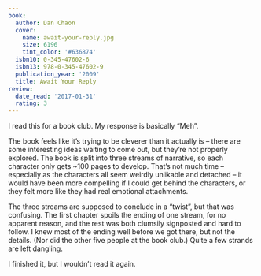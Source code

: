 ```yaml
---
book:
  author: Dan Chaon
  cover:
    name: await-your-reply.jpg
    size: 6196
    tint_color: '#636874'
  isbn10: 0-345-47602-6
  isbn13: 978-0-345-47602-9
  publication_year: '2009'
  title: Await Your Reply
review:
  date_read: '2017-01-31'
  rating: 3
---
```


I read this for a book club. My response is basically “Meh”.

The book feels like it’s trying to be cleverer than it actually is – there are some interesting ideas waiting to come out, but they’re not properly explored. The book is split into three streams of narrative, so each character only gets ~100 pages to develop. That’s not much time – especially as the characters all seem weirdly unlikable and detached – it would have been more compelling if I could get behind the characters, or they felt more like they had real emotional attachments.

The three streams are supposed to conclude in a “twist”, but that was confusing. The first chapter spoils the ending of one stream, for no apparent reason, and the rest was both clumsily signposted and hard to follow. I knew most of the ending well before we got there, but not the details. (Nor did the other five people at the book club.) Quite a few strands are left dangling.

I finished it, but I wouldn’t read it again.